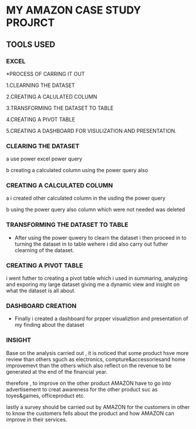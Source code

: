# MY AMAZON CASE STUDY PROJRCT

## TOOLS USED
### EXCEL

*PROCESS OF CARRING IT OUT

1.CLEARNING THE DATASET

2.CREATING A CALULATED COLUMN

3.TRANSFORMING THE DATASET TO TABLE

4.CREATING A PIVOT TABLE

 5.CREATING A DASHBOARD FOR VISULIZATION AND PRESENTATION.    

 ### CLEARING THE DATASET

 a use power excel power  query

 b creating a calculated column using the power query also

 ### CREATING A CALCULATED COLUMN

 a i created other calculated column in the usding the power query

 b using the power query  also column which were not needed was deleted

 ### TRANSFORMING THE DATASET TO TABLE

 * After using the power quwery to clearn the dataset i then proceed in to turning the dataset in to table 
 wehere i did also carry out futher clearning of the dataset.

 ### CREATING A PIVOT TABLE
 
 i went futher to creating a pivot table which i used in summaring, analyzing and exporing my large 
 dataset giving me a dynamic view and insight on what the dataset is all about.

 ### DASHBOARD CREATION

 * Finally i created a dashboard for prpper visualiztion and presentation of my finding 
 about the dataset

### INSIGHT 

Base on the analysis carried out , it is noticed that some product hsve more review than others sguch as 
electronics, compture&accessoriesand home improvemevt than the others which also reflect on the revenue 
to be generated at the end of the financial year.

therefore , to improve on the other product AMAZON have to go  into advertisement to creat awareness
for the other product suc as toyes&games, officeproduct etc.

lastly a survey should be carried out by AMAZON for the customers in other to know the
customers fells about the product and how AMAZON can improve in their services.
 

 

 
